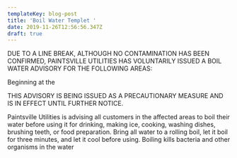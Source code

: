 ```yaml
---
templateKey: blog-post
title: 'Boil Water Templet '
date: 2019-11-26T12:56:56.347Z
draft: true
---
```

DUE TO A LINE BREAK, ALTHOUGH NO CONTAMINATION HAS BEEN CONFIRMED, PAINTSVILLE UTILITIES HAS VOLUNTARILY ISSUED A BOIL WATER ADVISORY FOR THE FOLLOWING AREAS:

Beginning at the 

THIS ADVISORY IS BEING ISSUED AS A PRECAUTIONARY MEASURE AND IS IN EFFECT UNTIL FURTHER NOTICE.

Paintsville Utilities is advising all customers in the affected areas to boil their water before using it for drinking, making ice, cooking, washing dishes, brushing teeth, or food preparation. Bring all water to a rolling boil, let it boil for three minutes, and let it cool before using. Boiling kills bacteria and other organisms in the water
